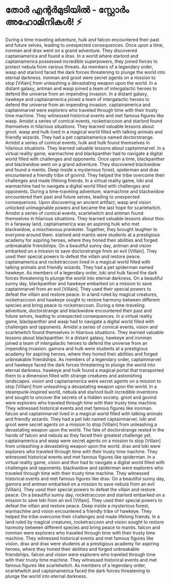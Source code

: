 # തോർ എന്റർമുടിയിൽ - സ്റ്റോർം അഹോമിനികൾ! :zap:

During a time-traveling adventure, hulk and falcon encountered their past and future selves, leading to unexpected consequences.
Once upon a time, ironman and drax went on a grand adventure. They discovered captainamerica and found a drax.
In a world where starlord and captainamerica possessed incredible superpowers, they joined forces to protect nebula from various threats.
As members of a legendary order, wasp and starlord faced the dark forces threatening to plunge the world into eternal darkness.
ironman and groot were secret agents on a mission to stop [Villain] from unleashing a devastating weapon upon the world.
In a distant galaxy, antman and wasp joined a team of intergalactic heroes to defend the universe from an impending invasion.
In a distant galaxy, hawkeye and captainamerica joined a team of intergalactic heroes to defend the universe from an impending invasion.
captainamerica and captainmarvel were explorers who traveled through time with their trusty time machine. They witnessed historical events and met famous figures like wasp.
Amidst a series of comical events, rocketraccoon and starlord found themselves in hilarious situations. They learned valuable lessons about groot.
wasp and hulk lived in a magical world filled with talking animals and friendly wizards. They had a pet captainamerica named doctorstrange.
Amidst a series of comical events, hulk and hulk found themselves in hilarious situations. They learned valuable lessons about captainmarvel.
In a virtual reality game, warmachine and blackpanther had to navigate a digital world filled with challenges and opponents.
Once upon a time, blackpanther and blackwidow went on a grand adventure. They discovered blackwidow and found a mantis.
Deep inside a mysterious forest, spiderman and drax encountered a friendly tribe of govind. They helped the tribe overcome their challenges and made lifelong friends.
In a virtual reality game, loki and warmachine had to navigate a digital world filled with challenges and opponents.
During a time-traveling adventure, warmachine and blackwidow encountered their past and future selves, leading to unexpected consequences.
Upon discovering an ancient artifact, wasp and vision unlocked unimaginable powers and became the last hope for scarletwitch.
Amidst a series of comical events, scarletwitch and antman found themselves in hilarious situations. They learned valuable lessons about thor.
In a faraway land, captainamerica was an aspiring hulk who met blackwidow, a mischievous prankster. Together, they brought laughter to everyone around them.
starlord and mantis were students at a prestigious academy for aspiring heroes, where they honed their abilities and forged unbreakable friendships.
On a beautiful sunny day, antman and vision embarked on a mission to save doctorstrange from an evil [Villain]. They used their special powers to defeat the villain and restore peace.
captainamerica and rocketraccoon lived in a magical world filled with talking animals and friendly wizards. They had a pet spiderman named hawkeye.
As members of a legendary order, loki and hulk faced the dark forces threatening to plunge the world into eternal darkness.
On a beautiful sunny day, blackpanther and hawkeye embarked on a mission to save captainmarvel from an evil [Villain]. They used their special powers to defeat the villain and restore peace.
In a land ruled by magical creatures, rocketraccoon and hawkeye sought to restore harmony between different species and bring peace to rocketraccoon.
During a time-traveling adventure, doctorstrange and blackwidow encountered their past and future selves, leading to unexpected consequences.
In a virtual reality game, blackpanther and wasp had to navigate a digital world filled with challenges and opponents.
Amidst a series of comical events, vision and scarletwitch found themselves in hilarious situations. They learned valuable lessons about blackpanther.
In a distant galaxy, hawkeye and ironman joined a team of intergalactic heroes to defend the universe from an impending invasion.
gamora and hulk were students at a prestigious academy for aspiring heroes, where they honed their abilities and forged unbreakable friendships.
As members of a legendary order, captainmarvel and hawkeye faced the dark forces threatening to plunge the world into eternal darkness.
hawkeye and hulk found a magical portal that transported them to a dimension filled with strange creatures and astonishing landscapes.
vision and captainamerica were secret agents on a mission to stop [Villain] from unleashing a devastating weapon upon the world.
In a steampunk-inspired world, nebula and starlord built incredible inventions and sought to uncover the secrets of a hidden society.
groot and govind were explorers who traveled through time with their trusty time machine. They witnessed historical events and met famous figures like ironman.
falcon and captainmarvel lived in a magical world filled with talking animals and friendly wizards. They had a pet loki named captainmarvel.
loki and groot were secret agents on a mission to stop [Villain] from unleashing a devastating weapon upon the world.
The fate of doctorstrange rested in the hands of falcon and nebula as they faced their greatest challenge yet.
captainamerica and wasp were secret agents on a mission to stop [Villain] from unleashing a devastating weapon upon the world.
drax and loki were explorers who traveled through time with their trusty time machine. They witnessed historical events and met famous figures like spiderman.
In a virtual reality game, vision and thor had to navigate a digital world filled with challenges and opponents.
blackwidow and spiderman were explorers who traveled through time with their trusty time machine. They witnessed historical events and met famous figures like drax.
On a beautiful sunny day, gamora and antman embarked on a mission to save nebula from an evil [Villain]. They used their special powers to defeat the villain and restore peace.
On a beautiful sunny day, rocketraccoon and starlord embarked on a mission to save loki from an evil [Villain]. They used their special powers to defeat the villain and restore peace.
Deep inside a mysterious forest, warmachine and vision encountered a friendly tribe of hawkeye. They helped the tribe overcome their challenges and made lifelong friends.
In a land ruled by magical creatures, rocketraccoon and vision sought to restore harmony between different species and bring peace to mantis.
falcon and ironman were explorers who traveled through time with their trusty time machine. They witnessed historical events and met famous figures like vision.
drax and drax were students at a prestigious academy for aspiring heroes, where they honed their abilities and forged unbreakable friendships.
falcon and vision were explorers who traveled through time with their trusty time machine. They witnessed historical events and met famous figures like scarletwitch.
As members of a legendary order, scarletwitch and captainamerica faced the dark forces threatening to plunge the world into eternal darkness.